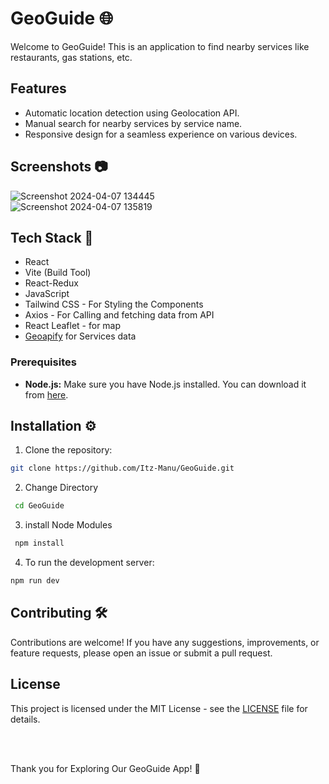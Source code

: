 # GeoGuide :globe_with_meridians:
 Welcome to GeoGuide! This is an application to find nearby services like restaurants, gas stations, etc.

 ## Features
- Automatic location detection using Geolocation API.
- Manual search for nearby services by service name.
- Responsive design for a seamless experience on various devices.

## Screenshots :camera:
![Screenshot 2024-04-07 134445](https://github.com/Itz-Manu/GeoGuide/assets/142565220/3feb3d0e-b5d1-4cdc-97ee-63135f431e64)
<br/>
![Screenshot 2024-04-07 135819](https://github.com/Itz-Manu/GeoGuide/assets/142565220/e70cbc31-bb2f-4c62-8c65-db5985d1a1b1)



## Tech Stack :page_with_curl:
- React
- Vite (Build Tool)
- React-Redux
- JavaScript
- Tailwind CSS - For Styling the Components
- Axios - For Calling and fetching data from API
- React Leaflet - for map
- [Geoapify](https://www.geoapify.com/products-and-services) for Services data

### Prerequisites

- **Node.js:** Make sure you have Node.js installed. You can download it from [here](https://nodejs.org/).

## Installation :gear:

1. Clone the repository:
  ```bash
  git clone https://github.com/Itz-Manu/GeoGuide.git
  ```
2. Change Directory
  ```bash
   cd GeoGuide
  ```
3. install Node Modules 
  ```bash
   npm install
  ```
  
4. To run the development server:
  ```bash
  npm run dev
  ```

## Contributing :hammer_and_wrench:

Contributions are welcome! If you have any suggestions, improvements, or feature requests, please open an issue or submit a pull request.


## License
This project is licensed under the MIT License - see the [LICENSE](LICENSE) file for details.

<br>
<br>



Thank you for Exploring Our GeoGuide App! 🎉
